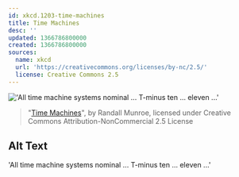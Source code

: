 ```yaml
---
id: xkcd.1203-time-machines
title: Time Machines
desc: ''
updated: 1366786800000
created: 1366786800000
sources:
  name: xkcd
  url: 'https://creativecommons.org/licenses/by-nc/2.5/'
  license: Creative Commons 2.5
---
```

!['All time machine systems nominal ... T-minus ten ... eleven ...'](https://imgs.xkcd.com/comics/time_machines.png)
> "[Time Machines](https://xkcd.com/1203/)", by Randall Munroe, licensed under Creative Commons Attribution-NonCommercial 2.5 License

## Alt Text
'All time machine systems nominal ... T-minus ten ... eleven ...'
